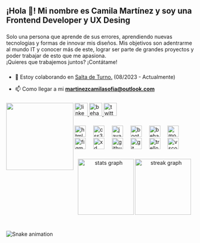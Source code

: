 <h2 align="left">¡Hola 👋! Mi nombre es Camila Martínez y soy una Frontend Developer y UX Desing</h2>

###

<p align="left">  Solo una persona que aprende de sus errores, aprendiendo nuevas tecnologias y formas de innovar mis diseños. Mis objetivos son adentrarme al mundo IT y conocer más de este, lograr ser parte de grandes proyectos y poder trabajar de esto que me apasiona.<br> ¡Quieres que trabajemos juntos? ¡Contátame!</p>

###

- 👯 Estoy colaborando en [Salta de Turno.](https://salta-de-turno.netlify.app/)  (08/2023 - Actualmente)

- 📫 Como llegar a mi **martinezcamilasofia@outlook.com**

###

<img align="left" height="180" src="https://media.giphy.com/media/Hws7aKoFHS9gs/giphy.gif"  />

###

<div align="left">
  <a href="https://linkedin.com/in/cami-martinez-b84539222" target="_blank">
    <img src="https://img.shields.io/static/v1?message=LinkedIn&logo=linkedin&label=&color=0077B5&logoColor=white&labelColor=&style=for-the-badge" height="35" alt="linkedin logo"  />
  </a>
  <a href="https://www.behance.net/camilasofiamartnez" target="_blank">
    <img src="https://img.shields.io/static/v1?message=Behance&logo=behance&label=&color=1769ff&logoColor=white&labelColor=&style=for-the-badge" height="35" alt="behance logo"  />
  </a>
  <a href="https://x.com/camilasofiamart?t=iKyvUqdPFbiPJskM4RDhaQ&s=08 " target="_blank">
    <img src="https://img.shields.io/static/v1?message=Twitter&logo=twitter&label=&color=1DA1F2&logoColor=white&labelColor=&style=for-the-badge" height="35" alt="twitter logo"  />
  </a>
</div>

###

<div align="left">
  <img src="https://cdn.jsdelivr.net/gh/devicons/devicon/icons/html5/html5-original.svg" height="30" alt="html5 logo"  />
  <img width="12" />
  <img src="https://cdn.jsdelivr.net/gh/devicons/devicon/icons/css3/css3-original.svg" height="30" alt="css3 logo"  />
  <img width="12" />
  <img src="https://cdn.jsdelivr.net/gh/devicons/devicon/icons/javascript/javascript-original.svg" height="30" alt="javascript logo"  />
  <img width="12" />
  <img src="https://cdn.jsdelivr.net/gh/devicons/devicon/icons/bootstrap/bootstrap-original.svg" height="30" alt="bootstrap logo"  />
  <img width="12" />
  <img src="https://cdn.jsdelivr.net/gh/devicons/devicon/icons/behance/behance-original.svg" height="30" alt="behance logo"  />
  <img width="12" />
  <img src="https://cdn.jsdelivr.net/gh/devicons/devicon/icons/mongodb/mongodb-original.svg" height="30" alt="mongodb logo"  />
  <img width="12" />
  <img src="https://cdn.jsdelivr.net/gh/devicons/devicon/icons/figma/figma-original.svg" height="30" alt="figma logo"  />
  <img width="12" />
  <img src="https://cdn.jsdelivr.net/gh/devicons/devicon/icons/xd/xd-plain.svg" height="30" alt="xd logo"  />
  <img width="12" />
  <img src="https://cdn.jsdelivr.net/gh/devicons/devicon/icons/github/github-original.svg" height="30" alt="github logo"  />
  <img width="12" />
  <img src="https://cdn.jsdelivr.net/gh/devicons/devicon/icons/git/git-original.svg" height="30" alt="git logo"  />
  <img width="12" />
  <img src="https://cdn.jsdelivr.net/gh/devicons/devicon/icons/trello/trello-plain.svg" height="30" alt="trello logo"  />
  <img width="12" />
  <img src="https://cdn.jsdelivr.net/gh/devicons/devicon/icons/vscode/vscode-original.svg" height="30" alt="vscode logo"  />
</div>

###

<div align="center">
  <img src="https://github-readme-stats.vercel.app/api?username=cami-martinez&hide_title=false&hide_rank=false&show_icons=true&include_all_commits=true&count_private=true&disable_animations=false&theme=radical&locale=es&hide_border=false" height="150" alt="stats graph"  />
  <img src="https://streak-stats.demolab.com?user=cami-martinez&locale=es&mode=weekly&theme=radical&hide_border=false&border_radius=5" height="150" alt="streak graph"  />
</div>

###

<br clear="both">

<img src="https://raw.githubusercontent.com/cami-martinez/cami-martinez/output/snake.svg" alt="Snake animation" />

###
